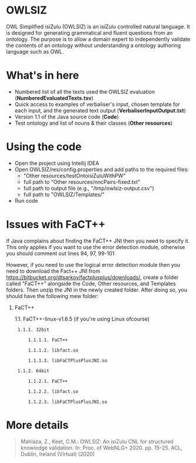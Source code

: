 # OWLSIZ

OWL Simplified isiZulu (OWLSIZ) is an isiZulu controlled natural language. It is designed for generating grammatical and fluent questions from an ontology. The purpose is to allow a domain expert to independently validate the contents of an ontology without understanding a ontology authoring language such as OWL.

# What's in here

- Numbered list of all the texts used the OWLSIZ evaluation (**NumberedEvaluatedTexts.tsv**)
- Quick access to examples of verbaliser's input, chosen template for each input, and the generated text output (**VerbaliserInputOutput.txt**)
- Version 1.1 of the Java source code (**Code**)
- Test ontology and list of nouns & their classes (**Other resources**)

# Using the code

- Open the project using Intellij IDEA
- Open OWLSIZ/res/config.properties and add paths to the required files:
	- "Other resources/testOntoisiZuluWithPW"
	- full path to "Other resources/nncPairs-fixed.txt"
	- full path to output file (e.g., "/tmp/owlsiz-output.csv")
	- full path to "OWLSIZ/Templates/"
- Run code

# Issues with FaCT++

If Java complains about finding the FaCT++ JNI then you need to specify it. This only applies if you want to use the error detection module, otherwise you should comment out lines 94, 97, 99-101

However, if you need to use the logical error detection  module then you need to download the Fact++ JNI from https://bitbucket.org/dtsarkov/factplusplus/downloads/, create a folder called "FaCT++" alongside the Code, Other resources, and Templates folders. Then unzip the JNI in the newly created folder. After doing so, you should have the following mew folder: 

1. FaCT++
	
	1.1. FaCT++-linux-v1.6.5 (if you're using Linux ofcourse)
	
		1.1.1. 32bit
	
			1.1.1.1. FaCT++
	
			1.1.1.2. libfact.so
	
			1.1.1.3. libFaCTPlusPlusJNI.so
	
		1.1.2. 64bit
	
			1.1.2.1. FaCT++
	
			1.1.2.2. libfact.so
	
			1.1.2.3. libFaCTPlusPlusJNI.so

# More details

> Mahlaza, Z., Keet, C.M.: OWLSIZ: An isiZulu CNL for structured knowledge validation. In: Proc. of WebNLG+ 2020. pp. 15–25. ACL, Dublin, Ireland (Virtual) (2020)
